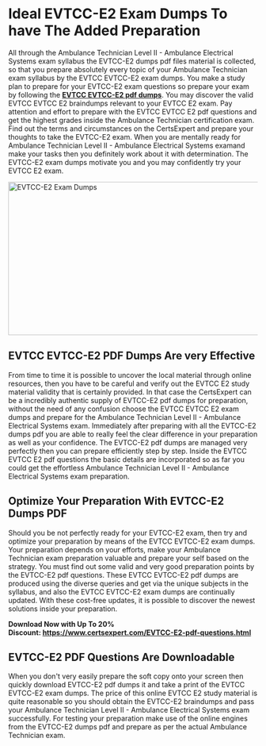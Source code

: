 <h1><strong>Ideal EVTCC-E2 Exam Dumps To have The Added Preparation</strong></h1>
<p>All through the Ambulance Technician Level II - Ambulance Electrical Systems exam syllabus the EVTCC-E2 dumps pdf files material is collected, so that you prepare absolutely every topic of your Ambulance Technician exam syllabus by the EVTCC EVTCC-E2 exam dumps. You make a study plan to prepare for your EVTCC-E2 exam questions so prepare your exam by following the <a href="https://www.certsexpert.com/EVTCC-E2-pdf-questions.html"><strong>EVTCC EVTCC-E2 pdf dumps</strong></a>. You may discover the valid EVTCC EVTCC E2 braindumps relevant to your EVTCC E2 exam. Pay attention and effort to prepare with the EVTCC EVTCC E2 pdf questions and get the highest grades inside the Ambulance Technician certification exam. Find out the terms and circumstances on the CertsExpert and prepare your thoughts to take the EVTCC-E2 exam. When you are mentally ready for Ambulance Technician Level II - Ambulance Electrical Systems examand make your tasks then you definitely work about it with determination. The EVTCC-E2 exam dumps motivate you and you may confidently try your EVTCC E2 exam.</p>
<p><img src="https://i.ibb.co/jZTBCnm/Copy-of-Copy-of-Copy-of-Copy-of-Copy-of-Minimalist-Business-You-Tube-Thumbnail-48.png" alt="EVTCC-E2 Exam Dumps" width="550" height="309" /></p>
<h2><strong>EVTCC EVTCC-E2 PDF Dumps Are very Effective&nbsp;</strong></h2>
<p>From time to time it is possible to uncover the local material through online resources, then you have to be careful and verify out the EVTCC E2 study material validity that is certainly provided. In that case the CertsExpert can be a incredibly authentic supply of EVTCC-E2 pdf dumps for preparation, without the need of any confusion choose the EVTCC EVTCC E2 exam dumps and prepare for the Ambulance Technician Level II - Ambulance Electrical Systems exam. Immediately after preparing with all the EVTCC-E2 dumps pdf you are able to really feel the clear difference in your preparation as well as your confidence. The EVTCC-E2 pdf dumps are managed very perfectly then you can prepare efficiently step by step. Inside the EVTCC EVTCC E2 pdf questions the basic details are incorporated so as far you could get the effortless Ambulance Technician Level II - Ambulance Electrical Systems exam preparation.&nbsp;</p>
<h2><strong>Optimize Your Preparation With EVTCC-E2 Dumps PDF</strong></h2>
<p>Should you be not perfectly ready for your EVTCC-E2 exam, then try and optimize your preparation by means of the EVTCC EVTCC-E2 exam dumps. Your preparation depends on your efforts, make your Ambulance Technician exam preparation valuable and prepare your self based on the strategy. You must find out some valid and very good preparation points by the EVTCC-E2 pdf questions. These EVTCC EVTCC-E2 pdf dumps are produced using the diverse queries and get via the unique subjects in the syllabus, and also the EVTCC EVTCC-E2 exam dumps are continually updated. With these cost-free updates, it is possible to discover the newest solutions inside your preparation.</p>
<p><strong>Download Now with Up To 20% Discount:&nbsp;<a href="https://www.certsexpert.com/EVTCC-E2-pdf-questions.html">https://www.certsexpert.com/EVTCC-E2-pdf-questions.html</a></strong></p>
<h2><strong>EVTCC-E2 PDF Questions Are Downloadable&nbsp;</strong></h2>
<p>When you don't very easily prepare the soft copy onto your screen then quickly download EVTCC-E2 pdf dumps it and take a print of the EVTCC EVTCC-E2 exam dumps. The price of this online EVTCC E2 study material is quite reasonable so you should obtain the EVTCC-E2 braindumps and pass your Ambulance Technician Level II - Ambulance Electrical Systems exam successfully. For testing your preparation make use of the online engines from the EVTCC-E2 dumps pdf and prepare as per the actual Ambulance Technician exam.</p>
